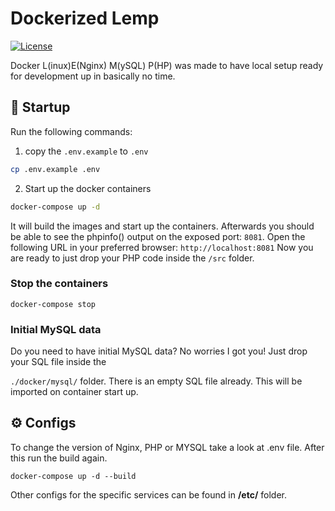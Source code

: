 # Dockerized Lemp
[![License](https://img.shields.io/badge/license-MIT-blue.svg)](https://opensource.org/licenses/MIT)

Docker L(inux)E(Nginx) M(ySQL) P(HP) was made to have local setup ready for development up in basically no time. 

## :tada: Startup 
Run the following commands:
1. copy the `.env.example` to `.env` 
```bash
cp .env.example .env
```
2. Start up the docker containers
```bash
docker-compose up -d
```

It will build the images and start up the containers. Afterwards you should be able to see the phpinfo() output on the exposed port: `8081`.
Open the following URL in your preferred browser: `http://localhost:8081`
Now you are ready to just drop your PHP code inside the `/src` folder.

### Stop the containers
`docker-compose stop`

### Initial MySQL data 
Do you need to have initial MySQL data? No worries I got you! Just drop your SQL file inside the 

`./docker/mysql/` folder. There is an empty SQL file already. This will be imported on container start up.

## :gear: Configs 
To change the version of Nginx, PHP or MYSQL take a look at .env file. After this run the build again.  

`docker-compose up -d --build`

Other configs for the specific services can be found in **/etc/** folder.

